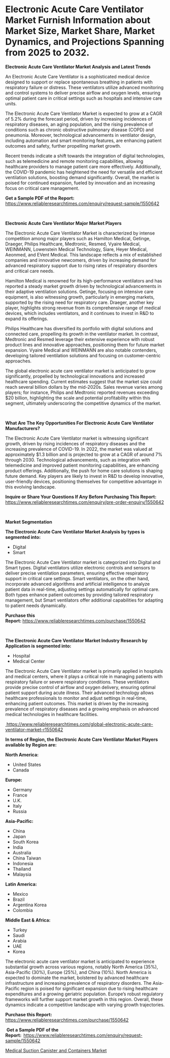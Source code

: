 <p><h1>Electronic Acute Care Ventilator Market Furnish Information about Market Size, Market Share, Market Dynamics, and Projections Spanning from 2025 to 2032.</h1></p><p><strong>Electronic Acute Care Ventilator Market Analysis and Latest Trends</strong></p>
<p><p>An Electronic Acute Care Ventilator is a sophisticated medical device designed to support or replace spontaneous breathing in patients with respiratory failure or distress. These ventilators utilize advanced monitoring and control systems to deliver precise airflow and oxygen levels, ensuring optimal patient care in critical settings such as hospitals and intensive care units. </p><p>The Electronic Acute Care Ventilator Market is expected to grow at a CAGR of 5.2% during the forecast period, driven by increasing incidences of respiratory diseases, an aging population, and the rising prevalence of conditions such as chronic obstructive pulmonary disease (COPD) and pneumonia. Moreover, technological advancements in ventilator design, including automation and smart monitoring features, are enhancing patient outcomes and safety, further propelling market growth.</p><p>Recent trends indicate a shift towards the integration of digital technologies, such as telemedicine and remote monitoring capabilities, allowing healthcare providers to manage patient care more effectively. Additionally, the COVID-19 pandemic has heightened the need for versatile and efficient ventilation solutions, boosting demand significantly. Overall, the market is poised for continued expansion, fueled by innovation and an increasing focus on critical care management.</p></p>
<p><strong>Get a Sample PDF of the Report:&nbsp;</strong> <a href="https://www.reliableresearchtimes.com/enquiry/request-sample/1550642?utm_campaign=2203&utm_medium=2&utm_source=Github&utm_content=ia&utm_term=04032025&utm_id=electronic-acute-care-ventilator">https://www.reliableresearchtimes.com/enquiry/request-sample/1550642</a></p>
<p>&nbsp;</p>
<p><strong>Electronic Acute Care Ventilator Major Market Players</strong></p>
<p><p>The Electronic Acute Care Ventilator Market is characterized by intense competition among major players such as Hamilton Medical, Getinge, Draeger, Philips Healthcare, Medtronic, Resmed, Vyaire Medical, WEINMANN, Lowenstein Medical Technology, Siare, Heyer Medical, Aeonmed, and EVent Medical. This landscape reflects a mix of established companies and innovative newcomers, driven by increasing demand for advanced respiratory support due to rising rates of respiratory disorders and critical care needs.</p><p>Hamilton Medical is renowned for its high-performance ventilators and has reported a steady market growth driven by technological advancements in their adaptive ventilation solutions. Getinge, focusing on intensive care equipment, is also witnessing growth, particularly in emerging markets, supported by the rising need for respiratory care. Draeger, another key player, highlights strong revenue from its comprehensive range of medical devices, which includes ventilators, and it continues to invest in R&D to expand its offerings.</p><p>Philips Healthcare has diversified its portfolio with digital solutions and connected care, propelling its growth in the ventilator market. In contrast, Medtronic and Resmed leverage their extensive experience with robust product lines and innovative approaches, positioning them for future market expansion. Vyaire Medical and WEINMANN are also notable contenders, developing tailored ventilation solutions and focusing on customer-centric approaches.</p><p>The global electronic acute care ventilator market is anticipated to grow significantly, propelled by technological innovations and increased healthcare spending. Current estimates suggest that the market size could reach several billion dollars by the mid-2020s. Sales revenue varies among players; for instance, Philips and Medtronic reported revenues exceeding $20 billion, highlighting the scale and potential profitability within this segment, ultimately underscoring the competitive dynamics of the market.</p></p>
<p>&nbsp;</p>
<p><strong>What Are The Key Opportunities For Electronic Acute Care Ventilator Manufacturers?</strong></p>
<p><p>The Electronic Acute Care Ventilator market is witnessing significant growth, driven by rising incidences of respiratory diseases and the increasing prevalence of COVID-19. In 2022, the market was valued at approximately $1.3 billion and is projected to grow at a CAGR of around 7% through 2030. Technological advancements, such as integration with telemedicine and improved patient monitoring capabilities, are enhancing product offerings. Additionally, the push for home care solutions is shaping future demand. Key players are likely to invest in R&D to develop innovative, user-friendly devices, positioning themselves for competitive advantage in this evolving landscape.</p></p>
<p><strong>Inquire or Share Your Questions If Any Before Purchasing This Report:</strong> <a href="https://www.reliableresearchtimes.com/enquiry/pre-order-enquiry/1550642?utm_campaign=2203&utm_medium=2&utm_source=Github&utm_content=ia&utm_term=04032025&utm_id=electronic-acute-care-ventilator">https://www.reliableresearchtimes.com/enquiry/pre-order-enquiry/1550642</a></p>
<p>&nbsp;</p>
<p><strong>Market Segmentation</strong></p>
<p><strong>The Electronic Acute Care Ventilator Market Analysis by types is segmented into:</strong></p>
<p><ul><li>Digital</li><li>Smart</li></ul></p>
<p><p>The Electronic Acute Care Ventilator market is categorized into Digital and Smart types. Digital ventilators utilize electronic controls and sensors to deliver precise ventilation parameters, ensuring effective respiratory support in critical care settings. Smart ventilators, on the other hand, incorporate advanced algorithms and artificial intelligence to analyze patient data in real-time, adjusting settings automatically for optimal care. Both types enhance patient outcomes by providing tailored respiratory management, but Smart ventilators offer additional capabilities for adapting to patient needs dynamically.</p></p>
<p><strong>Purchase this Report:&nbsp;</strong><a href="https://www.reliableresearchtimes.com/purchase/1550642?utm_campaign=2203&utm_medium=2&utm_source=Github&utm_content=ia&utm_term=04032025&utm_id=electronic-acute-care-ventilator">https://www.reliableresearchtimes.com/purchase/1550642</a></p>
<p>&nbsp;</p>
<p><strong>The Electronic Acute Care Ventilator Market Industry Research by Application is segmented into:</strong></p>
<p><ul><li>Hospital</li><li>Medical Center</li></ul></p>
<p><p>The Electronic Acute Care Ventilator market is primarily applied in hospitals and medical centers, where it plays a critical role in managing patients with respiratory failure or severe respiratory conditions. These ventilators provide precise control of airflow and oxygen delivery, ensuring optimal patient support during acute illness. Their advanced technology allows healthcare professionals to monitor and adjust settings in real-time, enhancing patient outcomes. This market is driven by the increasing prevalence of respiratory diseases and a growing emphasis on advanced medical technologies in healthcare facilities.</p></p>
<p><a href="https://www.reliableresearchtimes.com/global-electronic-acute-care-ventilator-market-r1550642?utm_campaign=2203&utm_medium=2&utm_source=Github&utm_content=ia&utm_term=04032025&utm_id=electronic-acute-care-ventilator">&nbsp;https://www.reliableresearchtimes.com/global-electronic-acute-care-ventilator-market-r1550642</a></p>
<p><strong>In terms of Region, the Electronic Acute Care Ventilator Market Players available by Region are:</strong></p>
<p>
    <p> <strong> North America: </strong>
        <ul>
            <li>United States</li>
            <li>Canada</li>
        </ul>
        </p> 
    <p> <strong> Europe: </strong>
        <ul>
            <li>Germany</li>
            <li>France</li>
            <li>U.K.</li>
            <li>Italy</li>
            <li>Russia</li>
        </ul>
        </p> 
    <p> <strong> Asia-Pacific: </strong>
        <ul>
            <li>China</li>
            <li>Japan</li>
            <li>South Korea</li>
            <li>India</li>
            <li>Australia</li>
            <li>China Taiwan</li>
            <li>Indonesia</li>
            <li>Thailand</li>
            <li>Malaysia</li>
        </ul>
        </p> 
    <p> <strong> Latin America: </strong>
        <ul>
            <li>Mexico</li>
            <li>Brazil</li>
            <li>Argentina Korea</li>
            <li>Colombia</li>
        </ul>
        </p> 
    <p> <strong> Middle East & Africa: </strong>
        <ul>
            <li>Turkey</li>
            <li>Saudi</li>
            <li>Arabia</li>
            <li>UAE</li>
            <li>Korea</li>
        </ul>
    </p>
    </p>
<p><p>The electronic acute care ventilator market is anticipated to experience substantial growth across various regions, notably North America (35%), Asia-Pacific (30%), Europe (25%), and China (10%). North America is expected to dominate the market, bolstered by advanced healthcare infrastructure and increasing prevalence of respiratory disorders. The Asia-Pacific region is poised for significant expansion due to rising healthcare expenditures and a growing geriatric population. Europe’s robust regulatory frameworks will further support market growth in this region. Overall, these dynamics indicate a competitive landscape with varying growth trajectories.</p></p>
<p><strong>Purchase this Report: </strong><a href="https://www.reliableresearchtimes.com/purchase/1550642?utm_campaign=2203&utm_medium=2&utm_source=Github&utm_content=ia&utm_term=04032025&utm_id=electronic-acute-care-ventilator">https://www.reliableresearchtimes.com/purchase/1550642</a></p>
<p>&nbsp;<strong>Get a Sample PDF of the Report:&nbsp;&nbsp;</strong><a href="https://www.reliableresearchtimes.com/enquiry/request-sample/1550642?utm_campaign=2203&utm_medium=2&utm_source=Github&utm_content=ia&utm_term=04032025&utm_id=electronic-acute-care-ventilator">https://www.reliableresearchtimes.com/enquiry/request-sample/1550642</a></p>
<p><strong></strong></p>
<p><p><a href="https://github.com/HobertDavis43/Market-Research-Report-List-1/blob/main/medical-suction-canister-and-containers-market.md?utm_campaign=2203&utm_medium=2&utm_source=Github&utm_content=ia&utm_term=04032025&utm_id=electronic-acute-care-ventilator">Medical Suction Canister and Containers Market</a></p></p>